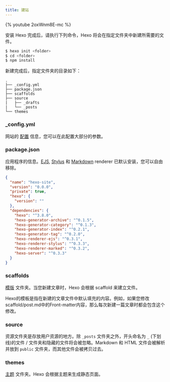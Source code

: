 ```yaml
---
title: 建站
---
```


{% youtube 2oxWnm8E-mc %}


安装 Hexo 完成后，请执行下列命令，Hexo 将会在指定文件夹中新建所需要的文件。

``` bash
$ hexo init <folder>
$ cd <folder>
$ npm install
```

新建完成后，指定文件夹的目录如下：

``` plain
.
├── _config.yml
├── package.json
├── scaffolds
├── source
|   ├── _drafts
|   └── _posts
└── themes
```

### _config.yml

网站的 [配置](configuration.html) 信息，您可以在此配置大部分的参数。

### package.json

应用程序的信息。[EJS](https://ejs.co/), [Stylus](http://learnboost.github.io/stylus/) 和 [Markdown](http://daringfireball.net/projects/markdown/) renderer 已默认安装，您可以自由移除。

``` json package.json
{
  "name": "hexo-site",
  "version": "0.0.0",
  "private": true,
  "hexo": {
    "version": ""
  },
  "dependencies": {
    "hexo": "^3.8.0",
    "hexo-generator-archive": "^0.1.5",
    "hexo-generator-category": "^0.1.3",
    "hexo-generator-index": "^0.2.1",
    "hexo-generator-tag": "^0.2.0",
    "hexo-renderer-ejs": "^0.3.1",
    "hexo-renderer-stylus": "^0.3.3",
    "hexo-renderer-marked": "^0.3.2",
    "hexo-server": "^0.3.3"
  }
}
```

### scaffolds

[模版](writing.html) 文件夹。当您新建文章时，Hexo 会根据 scaffold 来建立文件。

Hexo的模板是指在新建的文章文件中默认填充的内容。例如，如果您修改scaffold/post.md中的Front-matter内容，那么每次新建一篇文章时都会包含这个修改。

### source

资源文件夹是存放用户资源的地方。除 `_posts` 文件夹之外，开头命名为 `_` (下划线)的文件 / 文件夹和隐藏的文件将会被忽略。Markdown 和 HTML 文件会被解析并放到 `public` 文件夹，而其他文件会被拷贝过去。

### themes

[主题](themes.html) 文件夹。Hexo 会根据主题来生成静态页面。


